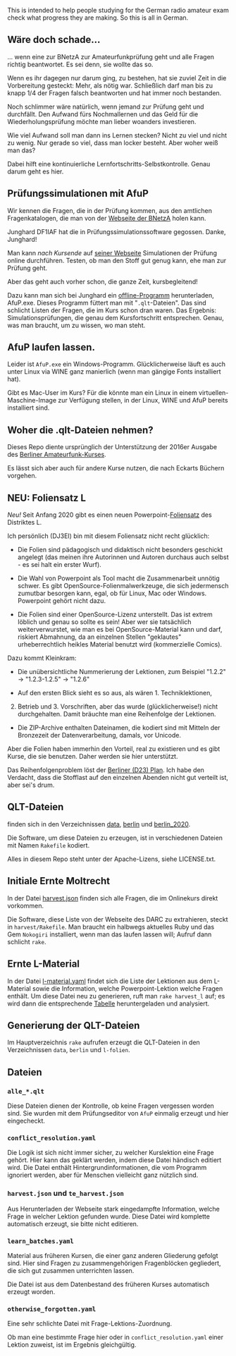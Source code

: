 This is intended to help people studying for the German radio amateur
exam check what progress they are making.  So this is all in German.

## Wäre doch schade...

... wenn eine zur BNetzA zur Amateurfunkprüfung geht und alle Fragen
richtig beantwortet. Es sei denn, sie wollte das so.

Wenn es ihr dagegen nur darum ging, zu bestehen, hat sie zuviel Zeit
in die Vorbereitung gesteckt: Mehr, als nötig war. Schließlich darf
man bis zu knapp 1/4 der Fragen falsch beantworten und hat immer noch
bestanden.

Noch schlimmer wäre natürlich, wenn jemand zur Prüfung geht und
durchfällt. Den Aufwand fürs Nochmallernen und das Geld für die
Wiederholungsprüfung möchte man lieber woanders investieren.

Wie viel Aufwand soll man dann ins Lernen stecken? Nicht zu viel und
nicht zu wenig. Nur gerade so viel, dass man locker besteht. Aber
woher weiß man das?

Dabei hilft eine kontinuierliche
Lernfortschritts-Selbstkontrolle. Genau darum geht es hier.

## Prüfungssimulationen mit AfuP

Wir kennen die Fragen, die in der Prüfung kommen, aus den amtlichen
Fragenkatalogen, die man von der [Webseite der
BNetzA](http://www.bundesnetzagentur.de/cln_1432/DE/Sachgebiete/Telekommunikation/Unternehmen_Institutionen/Frequenzen/SpezielleAnwendungen/Amateurfunk/amateurfunk_node.html)
holen kann.

Junghard DF1IAF hat die in Prüfungssimulationssoftware
gegossen. Danke, Junghard!

Man kann _nach Kursende_ auf
[seiner Webseite](http://www.afup.a36.de/) Simulationen der Prüfung
online durchführen. Testen, ob man den Stoff gut genug kann, ehe man
zur Prüfung geht.

Aber das geht auch vorher schon, die ganze Zeit, kursbegleitend!

Dazu kann man sich bei Junghard ein
[offline-Programm](http://www.afup.a36.de/download/download.html)
herunterladen, AfuP.exe. Dieses Programm füttert man mit
"`.qlt`-Dateien". Das sind schlicht Listen der Fragen, die im Kurs
schon dran waren. Das Ergebnis: Simulationsprüfungen, die genau dem
Kursfortschritt entsprechen.  Genau, was man braucht, um zu wissen, wo
man steht.

## AfuP laufen lassen.

Leider ist `AfuP.exe` ein Windows-Programm. Glücklicherweise läuft es
auch unter Linux via WINE ganz manierlich (wenn man gängige Fonts
installiert hat).

Gibt es Mac-User im Kurs? Für die könnte man ein Linux in einem
virtuellen-Maschine-Image zur Verfügung stellen, in der Linux, WINE
und AfuP bereits installiert sind.

## Woher die .qlt-Dateien nehmen?

Dieses Repo diente ursprünglich der Unterstützung der 2016er Ausgabe
des [Berliner Amateurfunk-Kurses](https://www.chaoswelle.de/Kurs).

Es lässt sich aber auch für andere Kurse nutzen, die nach Eckarts
Büchern vorgehen.

## NEU: Foliensatz L

*Neu!* Seit Anfang 2020 gibt es einen neuen
Powerpoint-[Foliensatz](https://www.darc.de/der-club/distrikte/l/referat-fuer-aus-und-weiterbildung/)
des Distriktes L.

Ich persönlich (DJ3EI) bin mit diesem Foliensatz nicht recht glücklich:

* Die Folien sind pädagogisch und didaktisch nicht besonders geschickt
angelegt (das meinen ihre Autorinnen und Autoren durchaus auch
selbst - es sei halt ein erster Wurf).

* Die Wahl von Powerpoint als Tool macht die Zusammenarbeit unnötig
schwer.  Es gibt OpenSource-Folienmalwerkzeuge, die sich jedermensch
zumutbar besorgen kann, egal, ob für Linux, Mac oder Windows.
Powerpoint gehört nicht dazu.

* Die Folien sind einer OpenSource-Lizenz unterstellt. Das ist extrem
löblich und genau so sollte es sein!  Aber wer sie tatsächlich
weiterverwurstet, wie man es bei OpenSource-Material kann und darf,
riskiert Abmahnung, da an einzelnen Stellen "geklautes"
urheberrechtlich heikles Material benutzt wird (kommerzielle Comics).

Dazu kommt Kleinkram:

* Die unübersichtliche Nummerierung der Lektionen, zum Beispiel 
"1.2.2" → "1.2.3-1.2.5" → "1.2.6"

* Auf den ersten Blick sieht es so aus, als wären 1. Techniklektionen,
2. Betrieb und 3. Vorschriften, aber das wurde (glücklicherweise!) nicht
durchgehalten. Damit bräuchte man eine Reihenfolge der Lektionen.

* Die ZIP-Archive enthalten Dateinamen, die kodiert sind mit Mitteln
der Bronzezeit der Datenverarbeitung, damals, vor Unicode.

Aber die Folien haben immerhin den Vorteil, real zu existieren und es
gibt Kurse, die sie benutzen.  Daher werden sie hier unterstützt.

Das Reihenfolgenproblem löst der [Berliner (D23)
Plan](https://www.chaoswelle.de/Lehrgang_Berlin_2020/Unterrichtsplan_E).
Ich habe den Verdacht, dass die Stofflast auf den einzelnen
Abenden nicht gut verteilt ist, aber sei's drum.

## QLT-Dateien

finden sich in den Verzeichnissen [data](data), [berlin](berlin) und
[berlin_2020](berlin_2020).

Die Software, um diese Dateien zu erzeugen, ist in verschiedenen
Dateien mit Namen `Rakefile` kodiert.

Alles in diesem Repo steht unter der Apache-Lizens, siehe LICENSE.txt.

## Initiale Ernte Moltrecht

In der Datei [harvest.json](harvest.json) finden sich alle Fragen, die
im Onlinekurs direkt vorkommen.

Die Software, diese Liste von der Webseite des DARC zu extrahieren,
steckt in `harvest/Rakefile`. Man braucht ein halbwegs aktuelles Ruby
und das Gem `Nokogiri` installiert, wenn man das laufen lassen will;
Aufruf dann schlicht `rake`.

## Ernte L-Material

In der Datei [l-material.yaml](l-material.yaml) findet sich die Liste
der Lektionen aus dem L-Material sowie die Information, welche 
Powerpoint-Lektion welche Fragen enthält.  Um diese Datei neu zu
generieren, ruft man `rake harvest_l` auf; es wird dann die
entsprechende
[Tabelle](https://www.darc.de/der-club/distrikte/l/referat-fuer-aus-und-weiterbildung/)
heruntergeladen und analysiert.

## Generierung der QLT-Dateien

Im Hauptverzeichnis `rake` aufrufen erzeugt die QLT-Dateien in den Verzeichnissen
`data`, `berlin` und `l-folien`.

## Dateien

### `alle_*.qlt`

Diese Dateien dienen der Kontrolle, ob keine Fragen vergessen worden
sind.  Sie wurden mit dem Prüfungseditor von `AfuP` einmalig erzeugt
und hier eingecheckt.

### `conflict_resolution.yaml`

Die Logik ist sich nicht immer sicher, zu welcher Kurslektion eine
Frage gehört.  Hier kann das geklärt werden, indem diese Datei
händisch editiert wird.  Die Datei enthält Hintergrundinformationen,
die vom Programm ignoriert werden, aber für Menschen vielleicht ganz
nützlich sind.

### `harvest.json` und `te_harvest.json`

Aus Herunterladen der Webseite stark eingedampfte Information, welche
Frage in welcher Lektion gefunden wurde.  Diese Datei wird komplette
automatisch erzeugt, sie bitte nicht editieren.

### `learn_batches.yaml`

Material aus früheren Kursen, die einer ganz anderen Gliederung
gefolgt sind.  Hier sind Fragen zu zusammengehörigen Fragenblöcken
gegliedert, die sich gut zusammen unterrichten lassen.

Die Datei ist aus dem Datenbestand des früheren Kurses automatisch
erzeugt worden.

### `otherwise_forgotten.yaml`

Eine sehr schlichte Datei mit Frage-Lektions-Zuordnung.

Ob man eine bestimmte Frage hier oder in `conflict_resolution.yaml`
einer Lektion zuweist, ist im Ergebnis gleichgültig.
